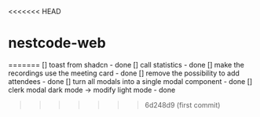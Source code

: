 <<<<<<< HEAD
# nestcode-web
=======
[] toast from shadcn - done
[] call statistics - done
[] make the recordings use the meeting card - done
[] remove the possibility to add attendees - done
[] turn all modals into a single modal component - done
[] clerk modal dark mode -> modify light mode - done
>>>>>>> 6d248d9 (first commit)
